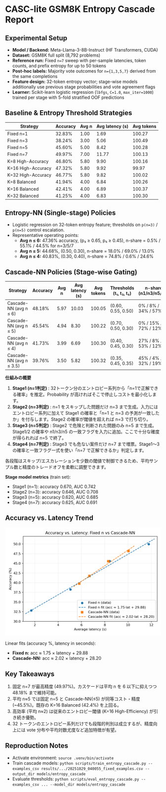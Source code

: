 # CASC-lite GSM8K Entropy Cascade Report

## Experimental Setup
- **Model / Backend:** Meta-Llama-3-8B-Instruct (HF Transformers, CUDA)
- **Dataset:** GSM8K full split (8,792 problems)
- **Reference run:** Fixed `n=7` sweep with per-sample latencies, token counts, and prefix entropy for up to 50 tokens
- **Post-hoc labels:** Majority vote outcomes for `n={1,3,5,7}` derived from the same completions
- **Feature design:** 32-token entropy vector; stage-wise models additionally use previous stage probabilities and vote agreement flags
- **Learner:** Scikit-learn logistic regression (`lbfgs`, `C=1.0`, `max_iter=1000`) trained per stage with 5-fold stratified OOF predictions

## Baseline & Entropy Threshold Strategies
| Strategy | Accuracy | Avg n | Avg latency (s) | Avg tokens |
| --- | --- | --- | --- | --- |
| Fixed n=1 | 32.83% | 1.00 | 1.69 | 100.27 |
| Fixed n=3 | 38.24% | 3.00 | 5.06 | 100.49 |
| Fixed n=5 | 45.60% | 5.00 | 8.42 | 100.28 |
| Fixed n=7 | 49.97% | 7.00 | 11.77 | 100.13 |
| K=8 High-Accuracy | 46.80% | 5.80 | 9.90 | 100.16 |
| K=16 High-Accuracy | 47.32% | 5.80 | 9.92 | 99.97 |
| K=32 High-Accuracy | 46.77% | 5.80 | 9.82 | 100.02 |
| K=8 Balanced | 41.94% | 4.00 | 6.84 | 100.26 |
| K=16 Balanced | 42.41% | 4.00 | 6.89 | 100.37 |
| K=32 Balanced | 41.25% | 4.00 | 6.83 | 100.30 |

## Entropy-NN (Single-stage) Policies
- Logistic regression on 32-token entropy feature; thresholds on `p(n=3)` / `p(n=5)` control escalation.
- Representative operating points:
  - **Avg n ≤ 6:** 47.36% accuracy, (p₃ ≥ 0.65, p₅ ≥ 0.45), n-share = 0.5% / 55.1% / 44.5% for n=3/5/7
  - **Avg n ≤ 5:** 44.68%, (0.50, 0.30), n-share = 18.0% / 69.0% / 13.0%
  - **Avg n ≤ 4:** 40.83%, (0.30, 0.40), n-share = 74.8% / 0.6% / 24.6%

## Cascade-NN Policies (Stage-wise Gating)
| Strategy | Accuracy | Avg n | Avg latency (s) | Avg tokens | Thresholds (t₁, t₃, t₅) | n-share (n1/n3/n5/n7) |
| --- | --- | --- | --- | --- | --- | --- |
| Cascade-NN (avg n ≤ 6) | 48.18% | 5.97 | 10.03 | 100.05 | (0.60, 0.55, 0.50) | 0% / 8% / 34% / 57% |
| Cascade-NN (avg n ≤ 5) | 45.54% | 4.94 | 8.30 | 100.22 | (0.70, 0.50, 0.30) | 0% / 15% / 72% / 12% |
| Cascade-NN (avg n ≤ 4) | 41.73% | 3.99 | 6.69 | 100.30 | (0.40, 0.45, 0.30) | 27% / 8% / 53% / 12% |
| Cascade-NN (avg n ≤ 3.5) | 39.76% | 3.50 | 5.82 | 100.32 | (0.35, 0.45, 0.35) | 45% / 4% / 32% / 19% |

**仕組みの概要**

1. **Stage1 (n=1判定)** : 32トークン分のエントロピー系列から「n=1で正解できる確率」を推定。Probability が高ければそこで停止しコストを最小化します。
2. **Stage2 (n=3判定)** : n=1 をスキップした問題だけ n=3 まで生成。入力にはエントロピー系列に加えて Stage1 の確率と「n=1 と n=3 の予測が一致したか」を付与します。Stage2 の確率が閾値を超えれば n=3 で打ち切り。
3. **Stage3 (n=5判定)** : Stage2 で危険と判断された問題のみ n=5 まで生成。Stage1/2 の確率や n1/n3/n5 の一致フラグを入力に追加。ここで十分な確度が得られれば n=5 で終了。
4. **Stage4 (n=7判定)** : Stage3 でも危ない案件だけ n=7 まで増票。Stage1～3 の確率と一致フラグ一式を使い「n=7 で正解できるか」判定します。

各段階はスキップ/エスカレーションを少数の閾値で制御できるため、平均サンプル数と精度のトレードオフを柔軟に調整できます。

**Stage model metrics** (train set):
- Stage1 (n=1): accuracy 0.670, AUC 0.742
- Stage2 (n=3): accuracy 0.646, AUC 0.708
- Stage3 (n=5): accuracy 0.620, AUC 0.685
- Stage4 (n=7): accuracy 0.625, AUC 0.691

## Accuracy vs. Latency Trend
![Accuracy vs. latency for fixed-sample and cascade strategies](figures/accuracy_vs_latency_fixed_vs_cascade.png)

Linear fits (accuracy %, latency in seconds):
- **Fixed n:** acc ≈ 1.75 × latency + 29.88
- **Cascade-NN:** acc ≈ 2.02 × latency + 28.20

## Key Takeaways
1. 固定 n=7 が最高精度 (49.97%)。カスケードは平均 n を 6 以下に抑えつつ 48.18% まで維持可能。
2. 平均 n≈5 では固定 n=5 と Cascade-NN(≤5) が同等コスト・精度 (~45.5%)。既存の K=16 Balanced (42.4%) を上回る。
3. 高効率 (平均 n≈2) は従来のエントロピー閾値 (K=16 High-Efficiency) が引き続き優勢。
4. 32 トークンのエントロピー系列だけでも段階的判別は成立するが、精度向上には vote 分布や平均対数尤度など追加特徴が有望。

## Reproduction Notes
- Activate environment: `source .venv/bin/activate`
- Train cascade models: `python scripts/train_entropy_cascade.py --examples_csv results/.../20251029_040055_fixed_examples.csv --output_dir models/entropy_cascade`
- Evaluate thresholds: `python scripts/eval_entropy_cascade.py --examples_csv ... --model_dir models/entropy_cascade`

